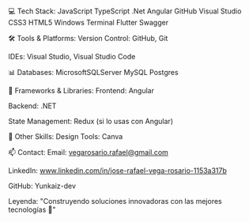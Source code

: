 💻 Tech Stack:
JavaScript TypeScript .Net Angular GitHub Visual Studio CSS3 HTML5 Windows Terminal Flutter Swagger

🛠 Tools & Platforms:
Version Control: GitHub, Git

IDEs: Visual Studio, Visual Studio Code

📊 Databases:
MicrosoftSQLServer MySQL Postgres

🚀 Frameworks & Libraries:
Frontend: Angular

Backend: .NET

State Management: Redux (si lo usas con Angular)

📜 Other Skills:
Design Tools: Canva

📫 Contact:
Email: vegarosario.rafael@gmail.com

LinkedIn: www.linkedin.com/in/jose-rafael-vega-rosario-1153a317b

GitHub: Yunkaiz-dev

Leyenda: "Construyendo soluciones innovadoras con las mejores tecnologías 🚀"
